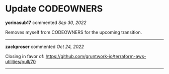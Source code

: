 # Update CODEOWNERS

**yorinasub17** commented *Sep 30, 2022*

Removes myself from CODEOWNERS for the upcoming transition.
<br />
***


**zackproser** commented *Oct 24, 2022*

Closing in favor of: https://github.com/gruntwork-io/terraform-aws-utilities/pull/70
***

